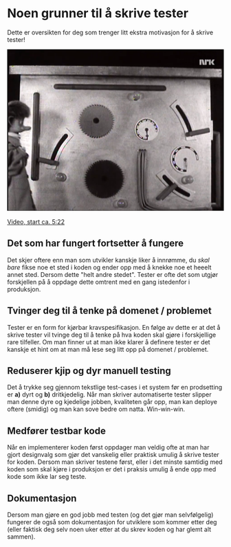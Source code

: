 Noen grunner til å skrive tester
===============================
Dette er oversikten for deg som trenger litt ekstra motivasjon for å skrive tester!

![utviklere](media/konsulenter.png "Det er bedre med to utviklere enn ingen utviklere")

[Video, start ca. 5:22](https://tv.nrk.no/serie/pompel-og-pilt-reparatoerene-kommer/sesong/1/episode/5/avspiller)

Det som har fungert fortsetter å fungere
----------------------------------------
Det skjer oftere enn man som utvikler kanskje liker å innrømme, du *skal bare* fikse noe et sted i koden og
ender opp med å knekke noe et heeelt annet sted. Dersom dette "helt andre stedet". Tester er ofte
det som utgjør forskjellen på å oppdage dette omtrent med en gang istedenfor i produksjon. 

Tvinger deg til å tenke på domenet / problemet
----------------------------------------------
Tester er en form for kjørbar kravspesifikasjon. En følge av dette er at det å skrive tester vil tvinge deg til å 
tenke på hva koden skal gjøre i forskjellige rare tilfeller. Om man finner ut at man ikke klarer å definere tester
er det kanskje et hint om at man må lese seg litt opp på domenet / problemet. 

Reduserer kjip og dyr manuell testing
-------------------------------------
Det å trykke seg gjennom tekstlige test-cases i et system før en prodsetting er **a)** dyrt og **b)** dritkjedelig. 
Når man skriver automatiserte tester slipper man denne dyre og kjedelige jobben, kvaliteten går opp, man kan deploye 
oftere (smidig) og man kan sove bedre om natta. Win-win-win.  

Medfører testbar kode
---------------------
Når en implementerer koden først oppdager man veldig ofte at man har gjort designvalg som gjør det vanskelig eller
praktisk umulig å skrive tester for koden. Dersom man skriver testene først, eller i det minste samtidig med koden
som skal kjøre i produksjon er det i praksis umulig å ende opp med kode som ikke lar seg teste. 

Dokumentasjon 
-------------
Dersom man gjøre en god jobb med testen (og det gjør man selvfølgelig) fungerer de også som dokumentasjon for utviklere
som kommer etter deg (eller faktisk deg selv noen uker etter at du skrev koden og har glemt alt sammen).
 